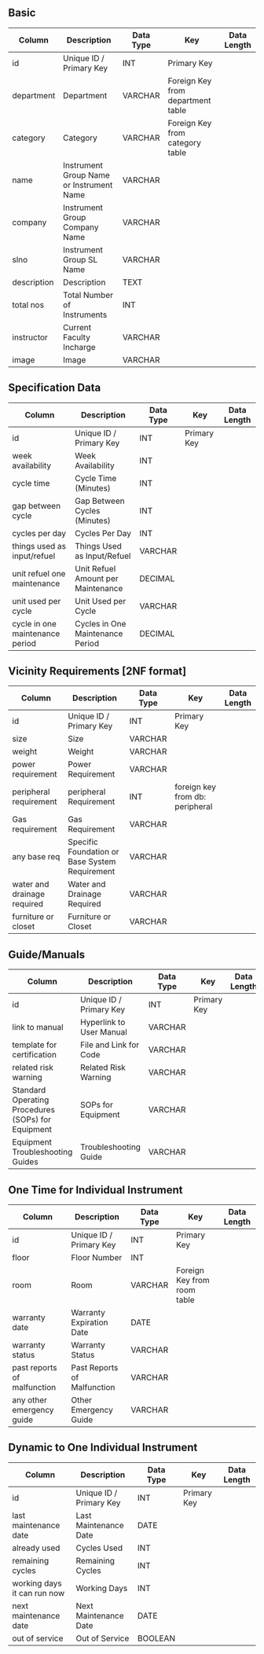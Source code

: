 ## Basic
| Column| Description| Data Type | Key| Data Length |
|--|-----|--|-----|--|
| id| Unique ID / Primary Key | INT | Primary Key| |
| department| Department | VARCHAR | Foreign Key from department table| |
| category| Category | VARCHAR | Foreign Key from category table| |
| name| Instrument Group Name or Instrument Name | VARCHAR || |
| company | Instrument Group Company Name| VARCHAR || |
| slno| Instrument Group SL Name | VARCHAR || |
| description| Description | TEXT|| |
| total nos | Total Number of Instruments| INT || |
| instructor| Current Faculty Incharge | VARCHAR || |
| image | Image| VARCHAR || |

## Specification Data
| Column| Description| Data Type | Key| Data Length |
|---|-----|--|-----|--|
| id| Unique ID / Primary Key | INT | Primary Key| |
| week availability | Week Availability | INT || |
| cycle time| Cycle Time (Minutes)| INT || |
| gap between cycle | Gap Between Cycles (Minutes)| INT || |
| cycles per day| Cycles Per Day| INT || |
| things used as input/refuel | Things Used as Input/Refuel | VARCHAR || |
| unit refuel one maintenance | Unit Refuel Amount per Maintenance | DECIMAL || |
| unit used per cycle | Unit Used per Cycle | VARCHAR || |
| cycle in one maintenance period | Cycles in One Maintenance Period | DECIMAL || |

## Vicinity Requirements [2NF format]
| Column | Description| Data Type | Key| Data Length |
|---|-----|--|-----|--|
| id | Unique ID / Primary Key | INT | Primary Key| |
| size | Size | VARCHAR || |
| weight | Weight | VARCHAR || |
| power requirement| Power Requirement| VARCHAR || |
| peripheral requirement| peripheral Requirement | INT |foreign key from db: peripheral| |
| Gas requirement| Gas Requirement| VARCHAR || |
| any base req | Specific Foundation or Base System Requirement | VARCHAR | | |
| water and drainage required | Water and Drainage Required| VARCHAR || |
| furniture or closet| Furniture or Closet | VARCHAR || |

## Guide/Manuals
| Column | Description| Data Type | Key| Data Length |
|---|-----|--|-----|--|
| id | Unique ID / Primary Key | INT | Primary Key| |
| link to manual | Hyperlink to User Manual| VARCHAR || |
| template for certification | File and Link for Code | VARCHAR || |
| related risk warning | Related Risk Warning| VARCHAR || |
| Standard Operating Procedures (SOPs) for Equipment | SOPs for Equipment| VARCHAR || |
| Equipment Troubleshooting Guides | Troubleshooting Guide | VARCHAR || |

## One Time for Individual Instrument
| Column | Description| Data Type | Key| Data Length |
|---|-----|--|-----|--|
| id | Unique ID / Primary Key | INT | Primary Key| |
| floor| Floor Number | INT || |
| room | Room | VARCHAR | Foreign Key from room table| |
| warranty date| Warranty Expiration Date| DATE|| |
| warranty status| Warranty Status | VARCHAR || |
| past reports of malfunction | Past Reports of Malfunction | VARCHAR || |
| any other emergency guide | Other Emergency Guide| VARCHAR || |

## Dynamic to One Individual Instrument
| Column | Description| Data Type | Key| Data Length |
|---|-----|--|-----|--|
| id | Unique ID / Primary Key | INT | Primary Key| |
| last maintenance date| Last Maintenance Date | DATE|| |
| already used | Cycles Used | INT || |
| remaining cycles | Remaining Cycles| INT || |
| working days it can run now | Working Days| INT || |
| next maintenance date| Next Maintenance Date | DATE|| |
| out of service | Out of Service| BOOLEAN || |
